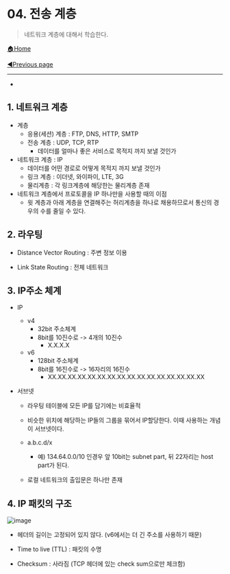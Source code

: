 # 04. 전송 계층

> 네트워크 계층에 대해서 학습한다.

[🏠Home](https://github.com/batboy118/Study_Note)

[◀Previous page ](./README.md)

---

<!-- TOC -->

- 

<!-- /TOC -->

## 1. 네트워크 계층

- 계층
  - 응용(세션) 계층 : FTP, DNS, HTTP, SMTP
  - 전송 계층 : UDP, TCP, RTP
    - 데이터를 얼마나 좋은 서비스로 목적지 까지 보낼 것인가
- 네트워크 계층 : IP
    - 데이터를 어떤 경로로 어떻게 목적지 까지 보낼 것인가
  - 링크 계층 : 이더넷, 와이파이, LTE, 3G
  - 물리계층 : 각 링크계층에 해당한는 물리계층 존재
- 네트워크 계층에서 프로토콜을 IP 하나만을 사용할 때의 이점
  - 윗 계층과 아래 계층을 연결해주는 허리계층을 하나로 채용하므로서 통신의 경우의 수를 줄일 수 있다.

## 2. 라우팅

- Distance Vector Routing : 주변 정보 이용

- Link State Routing : 전체 네트워크

## 3. IP주소 체계

- IP

  - v4
    - 32bit 주소체계
    - 8bit를 10진수로 -> 4개의 10진수
      - X.X.X.X
  - v6
    - 128bit 주소체계
    - 8bit를 16진수로 -> 16자리의 16진수
      - XX.XX.XX.XX.XX.XX.XX.XX.XX.XX.XX.XX.XX.XX.XX.XX

- 서브넷

  - 라우팅 테이블에 모든 IP를 담기에는 비효율적
  - 비슷한 위치에 해당하는 IP들의 그룹을 묶어서 IP할당한다. 이때 사용하는 개념이 서브넷이다.
  - a.b.c.d/x
    - 예) 134.64.0.0/10 인경우 앞 10bit는 subnet part, 뒤 22자리는 host part가 된다.

  - 로컬 네트워크의 출입문은 하나만 존재 

## 4. IP 패킷의 구조

![image](https://user-images.githubusercontent.com/53181778/79689973-16a5f600-8293-11ea-8b05-14a96631f217.png)

- 헤더의 길이는 고정되어 있지 않다. (v6에서는 더 긴 주소를 사용하기 때문)

- Time to live (TTL) : 패킷의 수명
- Checksum : 사라짐 (TCP 헤더에 있는 check sum으로만 체크함)

